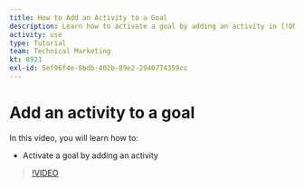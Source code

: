 ```yaml
---
title: How to Add an Activity to a Goal
description: Learn how to activate a goal by adding an activity in [!DNL Adobe Workfront Goals].
activity: use
type: Tutorial
team: Technical Marketing
kt: 8921
exl-id: 5ef96f4e-8bdb-402b-89e2-2940774359cc
---
```

# Add an activity to a goal

In this video, you will learn how to:

* Activate a goal by adding an activity

>[!VIDEO](https://video.tv.adobe.com/v/335193/?quality=12)
